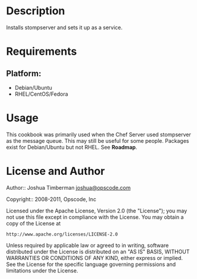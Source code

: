 Description
===========

Installs stompserver and sets it up as a service.

Requirements
============

## Platform:

* Debian/Ubuntu
* RHEL/CentOS/Fedora

Usage
=====

This cookbook was primarily used when the Chef Server used stompserver
as the message queue. This may still be useful for some people.
Packages exist for Debian/Ubuntu but not RHEL. See __Roadmap__.

License and Author
==================

Author:: Joshua Timberman <joshua@opscode.com>

Copyright:: 2008-2011, Opscode, Inc

Licensed under the Apache License, Version 2.0 (the "License");
you may not use this file except in compliance with the License.
You may obtain a copy of the License at

    http://www.apache.org/licenses/LICENSE-2.0

Unless required by applicable law or agreed to in writing, software
distributed under the License is distributed on an "AS IS" BASIS,
WITHOUT WARRANTIES OR CONDITIONS OF ANY KIND, either express or implied.
See the License for the specific language governing permissions and
limitations under the License.
